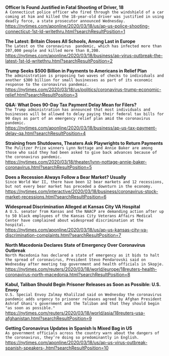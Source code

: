 **Officer Is Found Justified in Fatal Shooting of Driver, 18**\
`A Connecticut police officer who fired through the windshield of a car coming at him and killed the 18-year-old driver was justified in using deadly force, a state prosecutor announced Wednesday.`\
https://nytimes.com/aponline/2020/03/18/us/ap-us-police-shooting-connecticut-1st-ld-writethru.html?searchResultPosition=1

**The Latest: Britain Closes All Schools, Among Last in Europe**\
`The Latest on the coronavirus  pandemic, which has infected more than 207,000 people and killed more than 8,200.`\
https://nytimes.com/aponline/2020/03/18/business/ap-virus-outbreak-the-latest-1st-ld-writethru.html?searchResultPosition=2

**Trump Seeks $500 Billion in Payments to Americans in Relief Plan**\
`The administration is proposing two waves of checks to individuals and another $300 billion for small businesses as part of its economic response to the coronavirus pandemic.`\
https://nytimes.com/2020/03/18/us/politics/coronavirus-trump-economic-relief.html?searchResultPosition=3

**Q&A: What Does 90-Day Tax Payment Delay Mean for Filers?**\
`The Trump administration has announced that most individuals and businesses will be allowed to delay paying their federal tax bills for 90 days as part of an emergency relief plan amid the coronavirus pandemic. `\
https://nytimes.com/aponline/2020/03/18/business/ap-us-tax-payment-delay-qa.html?searchResultPosition=4

**Straining from Shutdowns, Theaters Ask Playwrights to Return Payments**\
`The Pulitzer Prize winners Lynn Nottage and Annie Baker are among those who said they had been asked to give back advances because of the coronavirus pandemic.`\
https://nytimes.com/2020/03/18/theater/lynn-nottage-annie-baker-coronavirus.html?searchResultPosition=5

**Does a Recession Always Follow a Bear Market? Usually**\
`Since World War II, there have been 12 bear markets and 12 recessions, but not every bear market has preceded a downturn in the economy.`\
https://nytimes.com/interactive/2020/03/18/business/coronavirus-stock-market-recessions.html?searchResultPosition=6

**Widespread Discrimination Alleged at Kansas City VA Hospital**\
`A U.S. senator from Kansas and the NAACP are demanding action after up to 50 black employees of the Kansas City Veterans Affairs Medical Center have complained about widespread discrimination at the hospital.`\
https://nytimes.com/aponline/2020/03/18/us/ap-us-kansas-city-va-discrimination-complaints.html?searchResultPosition=7

**North Macedonia Declares State of Emergency Over Coronavirus Outbreak**\
`North Macedonia has declared a state of emergency as it bids to halt the spread of coronavirus, President Stevo Pendarovski said on Wednesday after meeting top government and health officials in Skopje.`\
https://nytimes.com/reuters/2020/03/18/world/europe/18reuters-health-coronavirus-north-macedonia.html?searchResultPosition=8

**Kabul, Taliban Should Begin Prisoner Releases as Soon as Possible: U.S. Envoy**\
`U.S. Special Envoy Zalmay Khalilzad said on Wednesday the coronavirus pandemic adds urgency to prisoner releases agreed by Afghan President Ashraf Ghani's government and the Taliban and that they should begin "as soon as possible."`\
https://nytimes.com/reuters/2020/03/18/world/asia/18reuters-usa-afghanistan.html?searchResultPosition=9

**Getting Coronavirus Updates in Spanish Is Mixed Bag in US**\
`As government officials across the country warn about the dangers of the coronavirus, they’re doing so predominantly in English.`\
https://nytimes.com/aponline/2020/03/18/us/ap-us-virus-outbreak-spanish-speakers-.html?searchResultPosition=10

